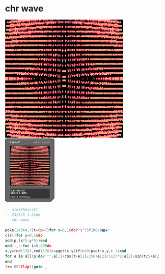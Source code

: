 <h1>chr wave</h1>

<img src='chr_wave.gif'></img>
<img src='chr_wave.png'></img>

``` Lua
-- alexthescott
-- 23/5/5 1:31pm
-- chr wave

poke(24364,7)t=0p={}for x=0,16do?"\^!5f100☉8🅾️◆"
cls()for y=0,16do
add(p,{x*5,y*5})end
end::_::for i=0,999do
x,y=rnd(128),rnd(128)c=pget(x,y)if(c>0)pset(x,y,c-1)end
for e in all(p)do?'"',e[1]+cos(t+e[1]/256+e[2]/512)*8,e[2]+sin(t/5+e[2]/256+e[1]/512)*8,4
end
t+=.002flip()goto _
```